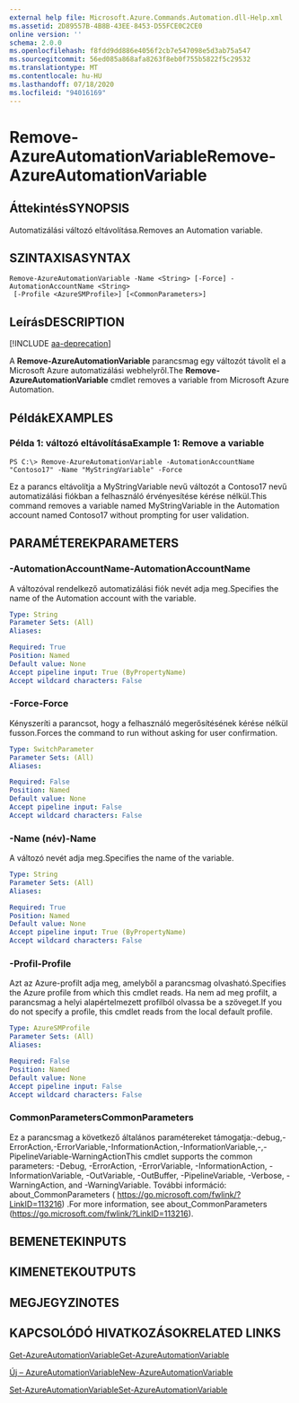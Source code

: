 ```yaml
---
external help file: Microsoft.Azure.Commands.Automation.dll-Help.xml
ms.assetid: 2D89557B-4B8B-43EE-8453-D55FCE0C2CE0
online version: ''
schema: 2.0.0
ms.openlocfilehash: f8fdd9dd886e4056f2cb7e547098e5d3ab75a547
ms.sourcegitcommit: 56ed085a868afa8263f8eb0f755b5822f5c29532
ms.translationtype: MT
ms.contentlocale: hu-HU
ms.lasthandoff: 07/18/2020
ms.locfileid: "94016169"
---
```

# <span data-ttu-id="8f854-101">Remove-AzureAutomationVariable</span><span class="sxs-lookup"><span data-stu-id="8f854-101">Remove-AzureAutomationVariable</span></span>

## <span data-ttu-id="8f854-102">Áttekintés</span><span class="sxs-lookup"><span data-stu-id="8f854-102">SYNOPSIS</span></span>

<span data-ttu-id="8f854-103">Automatizálási változó eltávolítása.</span><span class="sxs-lookup"><span data-stu-id="8f854-103">Removes an Automation variable.</span></span>

## <span data-ttu-id="8f854-104">SZINTAXISA</span><span class="sxs-lookup"><span data-stu-id="8f854-104">SYNTAX</span></span>

```
Remove-AzureAutomationVariable -Name <String> [-Force] -AutomationAccountName <String>
 [-Profile <AzureSMProfile>] [<CommonParameters>]
```

## <span data-ttu-id="8f854-105">Leírás</span><span class="sxs-lookup"><span data-stu-id="8f854-105">DESCRIPTION</span></span>

[!INCLUDE [aa-deprecation](../include/aa-deprecation.md)]

<span data-ttu-id="8f854-106">A **Remove-AzureAutomationVariable** parancsmag egy változót távolít el a Microsoft Azure automatizálási webhelyről.</span><span class="sxs-lookup"><span data-stu-id="8f854-106">The **Remove-AzureAutomationVariable** cmdlet removes a variable from Microsoft Azure Automation.</span></span>

## <span data-ttu-id="8f854-107">Példák</span><span class="sxs-lookup"><span data-stu-id="8f854-107">EXAMPLES</span></span>

### <span data-ttu-id="8f854-108">Példa 1: változó eltávolítása</span><span class="sxs-lookup"><span data-stu-id="8f854-108">Example 1: Remove a variable</span></span>
```
PS C:\> Remove-AzureAutomationVariable -AutomationAccountName "Contoso17" -Name "MyStringVariable" -Force
```

<span data-ttu-id="8f854-109">Ez a parancs eltávolítja a MyStringVariable nevű változót a Contoso17 nevű automatizálási fiókban a felhasználó érvényesítése kérése nélkül.</span><span class="sxs-lookup"><span data-stu-id="8f854-109">This command removes a variable named MyStringVariable in the Automation account named Contoso17 without prompting for user validation.</span></span>

## <span data-ttu-id="8f854-110">PARAMÉTEREK</span><span class="sxs-lookup"><span data-stu-id="8f854-110">PARAMETERS</span></span>

### <span data-ttu-id="8f854-111">-AutomationAccountName</span><span class="sxs-lookup"><span data-stu-id="8f854-111">-AutomationAccountName</span></span>
<span data-ttu-id="8f854-112">A változóval rendelkező automatizálási fiók nevét adja meg.</span><span class="sxs-lookup"><span data-stu-id="8f854-112">Specifies the name of the Automation account with the variable.</span></span>

```yaml
Type: String
Parameter Sets: (All)
Aliases: 

Required: True
Position: Named
Default value: None
Accept pipeline input: True (ByPropertyName)
Accept wildcard characters: False
```

### <span data-ttu-id="8f854-113">-Force</span><span class="sxs-lookup"><span data-stu-id="8f854-113">-Force</span></span>
<span data-ttu-id="8f854-114">Kényszeríti a parancsot, hogy a felhasználó megerősítésének kérése nélkül fusson.</span><span class="sxs-lookup"><span data-stu-id="8f854-114">Forces the command to run without asking for user confirmation.</span></span>

```yaml
Type: SwitchParameter
Parameter Sets: (All)
Aliases: 

Required: False
Position: Named
Default value: None
Accept pipeline input: False
Accept wildcard characters: False
```

### <span data-ttu-id="8f854-115">-Name (név)</span><span class="sxs-lookup"><span data-stu-id="8f854-115">-Name</span></span>
<span data-ttu-id="8f854-116">A változó nevét adja meg.</span><span class="sxs-lookup"><span data-stu-id="8f854-116">Specifies the name of the variable.</span></span>

```yaml
Type: String
Parameter Sets: (All)
Aliases: 

Required: True
Position: Named
Default value: None
Accept pipeline input: True (ByPropertyName)
Accept wildcard characters: False
```

### <span data-ttu-id="8f854-117">-Profil</span><span class="sxs-lookup"><span data-stu-id="8f854-117">-Profile</span></span>
<span data-ttu-id="8f854-118">Azt az Azure-profilt adja meg, amelyből a parancsmag olvasható.</span><span class="sxs-lookup"><span data-stu-id="8f854-118">Specifies the Azure profile from which this cmdlet reads.</span></span>
<span data-ttu-id="8f854-119">Ha nem ad meg profilt, a parancsmag a helyi alapértelmezett profilból olvassa be a szöveget.</span><span class="sxs-lookup"><span data-stu-id="8f854-119">If you do not specify a profile, this cmdlet reads from the local default profile.</span></span>

```yaml
Type: AzureSMProfile
Parameter Sets: (All)
Aliases: 

Required: False
Position: Named
Default value: None
Accept pipeline input: False
Accept wildcard characters: False
```

### <span data-ttu-id="8f854-120">CommonParameters</span><span class="sxs-lookup"><span data-stu-id="8f854-120">CommonParameters</span></span>
<span data-ttu-id="8f854-121">Ez a parancsmag a következő általános paramétereket támogatja:-debug,-ErrorAction,-ErrorVariable,-InformationAction,-InformationVariable,-,-PipelineVariable-WarningAction</span><span class="sxs-lookup"><span data-stu-id="8f854-121">This cmdlet supports the common parameters: -Debug, -ErrorAction, -ErrorVariable, -InformationAction, -InformationVariable, -OutVariable, -OutBuffer, -PipelineVariable, -Verbose, -WarningAction, and -WarningVariable.</span></span> <span data-ttu-id="8f854-122">További információ: about_CommonParameters ( https://go.microsoft.com/fwlink/?LinkID=113216) .</span><span class="sxs-lookup"><span data-stu-id="8f854-122">For more information, see about_CommonParameters (https://go.microsoft.com/fwlink/?LinkID=113216).</span></span>

## <span data-ttu-id="8f854-123">BEMENETEK</span><span class="sxs-lookup"><span data-stu-id="8f854-123">INPUTS</span></span>

## <span data-ttu-id="8f854-124">KIMENETEK</span><span class="sxs-lookup"><span data-stu-id="8f854-124">OUTPUTS</span></span>

## <span data-ttu-id="8f854-125">MEGJEGYZI</span><span class="sxs-lookup"><span data-stu-id="8f854-125">NOTES</span></span>

## <span data-ttu-id="8f854-126">KAPCSOLÓDÓ HIVATKOZÁSOK</span><span class="sxs-lookup"><span data-stu-id="8f854-126">RELATED LINKS</span></span>

[<span data-ttu-id="8f854-127">Get-AzureAutomationVariable</span><span class="sxs-lookup"><span data-stu-id="8f854-127">Get-AzureAutomationVariable</span></span>](./Get-AzureAutomationVariable.md)

[<span data-ttu-id="8f854-128">Új – AzureAutomationVariable</span><span class="sxs-lookup"><span data-stu-id="8f854-128">New-AzureAutomationVariable</span></span>](./New-AzureAutomationVariable.md)

[<span data-ttu-id="8f854-129">Set-AzureAutomationVariable</span><span class="sxs-lookup"><span data-stu-id="8f854-129">Set-AzureAutomationVariable</span></span>](./Set-AzureAutomationVariable.md)


